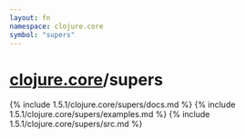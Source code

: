 ```yaml
---
layout: fn
namespace: clojure.core
symbol: "supers"
---
```


# [clojure.core](../)/supers

{% include 1.5.1/clojure.core/supers/docs.md %}
{% include 1.5.1/clojure.core/supers/examples.md %}
{% include 1.5.1/clojure.core/supers/src.md %}

